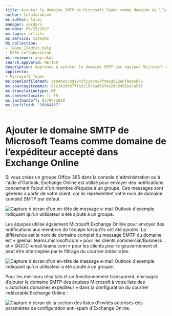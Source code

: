```yaml
---
title: Ajouter le domaine SMTP de Microsoft Teams comme domaine de l’expéditeur accepté dans Exchange Online
author: LolaJacobsen
ms.author: lolaj
manager: serdars
ms.date: 09/25/2017
ms.topic: article
ms.service: msteams
MS.collection:
- Teams_ITAdmin_Help
- M365-collaboration
ms.reviewer: anprakas
search.appverid: MET150
description: Apprenez à ajouter le domaine SMTP des équipes Microsoft comme domaine de l’expéditeur autorisés dans Exchange Online pour envoyer des notifications aux membres de l’équipe.
appliesto:
- Microsoft Teams
ms.openlocfilehash: ce0448ccdd124cf21db417f496d562e6fa9b6b76
ms.sourcegitcommit: 85c34280977fb2c15c8a43874a20e9492bdca57f
ms.translationtype: MT
ms.contentlocale: fr-FR
ms.lasthandoff: 03/07/2019
ms.locfileid: "30464467"
---
```

<a name="add-the-microsoft-teams-smtp-domain-as-an-allowed-sender-domain-in-exchange-online"></a>Ajouter le domaine SMTP de Microsoft Teams comme domaine de l’expéditeur accepté dans Exchange Online 
=============================================================================

Si vous créez un groupe Office 365 dans la console d'administration ou à l'aide d'Outlook, Exchange Online est utilisé pour envoyer des notifications concernant l'ajout d'un membre d'équipe à un groupe. Ces messages sont générés à partir de votre client, car ils représentent votre nom de domaine complet SMTP par défaut.

![Capture d'écran d'un en-tête de message e-mail Outlook d'exemple indiquant qu'un utilisateur a été ajouté à un groupe.](media/Add_the_Microsoft_Teams_SMTP_domain_as_an_accepted_domain_in_Exchange_Online_image1.jpg)

Les équipes utilise également Microsoft Exchange Online pour envoyer des notifications aux membres de l’équipe lorsqu’ils ont été ajoutés. La différence est le nom de domaine complet du message SMTP du domaine est « @email.teams.microsoft.com » pour les clients commercial/Business et « @GCC-email.teams.com » pour les clients pour le gouvernement et peut être interceptée par le filtrage du courrier indésirable.

![Capture d'écran d'un en-tête de message e-mail Outlook d'exemple indiquant qu'un utilisateur a été ajouté à un groupe.](media/Add_the_Microsoft_Teams_SMTP_domain_as_an_accepted_domain_in_Exchange_Online_image2.jpg)

Pour les meilleurs résultats et un fonctionnement transparent, envisagez d’ajouter le domaine SMTP des équipes Microsoft à votre liste des « autorisés domaines expéditeur » dans la configuration du courrier indésirable Exchange Online :

![Capture d'écran de la section des listes d'invités autorisés des paramètres de configuration anti-spam d'Exchange Online.](media/Add_the_Microsoft_Teams_SMTP_domain_as_an_accepted_domain_in_Exchange_Online_image3.png)
